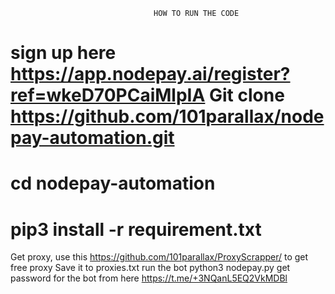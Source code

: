                                     HOW TO RUN THE CODE

sign up here https://app.nodepay.ai/register?ref=wkeD70PCaiMlpIA
Git clone https://github.com/101parallax/nodepay-automation.git
=================================================================
cd nodepay-automation 
=================================================================
pip3 install -r requirement.txt 
=================================================================
Get proxy, use this https://github.com/101parallax/ProxyScrapper/ to get free proxy 
Save it to proxies.txt 
run the bot python3 nodepay.py get password for the bot from here https://t.me/+3NQanL5EQ2VkMDBl
